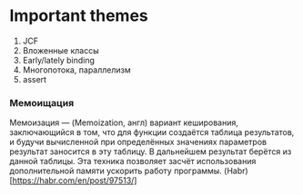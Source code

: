 # Important themes
1. JCF
1. Вложенные классы
1. Early/lately binding
1. Многопотока, параллелизм
1. assert


### Мемоищация
Мемоизация — (Memoization, англ) вариант кеширования, заключающийся в том, что для функции создаётся таблица результатов, и будучи вычисленной при определённых значениях параметров результат заносится в эту таблицу. В дальнейшем результат берётся из данной таблицы. Эта техника позволяет засчёт использования дополнительной памяти ускорить работу программы.
(Habr)[https://habr.com/en/post/97513/]
